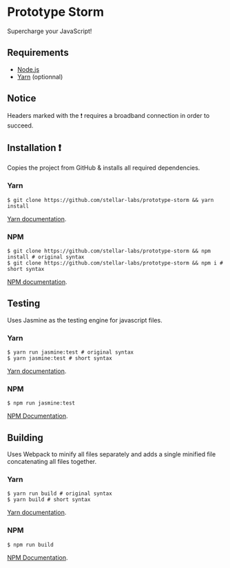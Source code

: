 # Prototype Storm
Supercharge your JavaScript!
## Requirements
- [Node.js](https://nodejs.org/en/)
- [Yarn](https://yarnpkg.com/en/) (optionnal)

## Notice
Headers marked with the :exclamation: requires a broadband connection in order to succeed.
## Installation :exclamation:
Copies the project from GitHub & installs all required dependencies.
### Yarn
```shell
$ git clone https://github.com/stellar-labs/prototype-storm && yarn install
```
[Yarn documentation](https://yarnpkg.com/en/docs/cli/install).
### NPM
```shell
$ git clone https://github.com/stellar-labs/prototype-storm && npm install # original syntax
$ git clone https://github.com/stellar-labs/prototype-storm && npm i # short syntax
```
[NPM documentation](https://docs.npmjs.com/cli/install).
## Testing
Uses Jasmine as the testing engine for javascript files.
### Yarn
```shell
$ yarn run jasmine:test # original syntax
$ yarn jasmine:test # short syntax
```
[Yarn documentation](https://yarnpkg.com/lang/en/docs/cli/run/).
### NPM
```shell
$ npm run jasmine:test
```
[NPM Documentation](https://docs.npmjs.com/cli/run-script).
## Building
Uses Webpack to minify all files separately and adds a single minified file concatenating all files together.
### Yarn
```shell
$ yarn run build # original syntax
$ yarn build # short syntax
```
[Yarn documentation](https://yarnpkg.com/lang/en/docs/cli/run/).
### NPM
```shell
$ npm run build
```
[NPM Documentation](https://docs.npmjs.com/cli/run-script).
